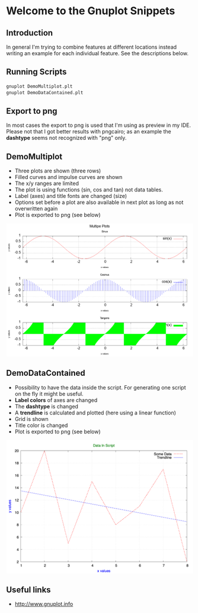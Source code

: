 # Welcome to the Gnuplot Snippets

## Introduction

In general I'm trying to combine features
at different locations instead writing an
example for each individual feature. See
the descriptions below.

## Running Scripts

```bash
gnuplot DemoMultiplot.plt
gnuplot DemoDataContained.plt
```

## Export to png

In most cases the export to png is used that I'm
using as preview in my IDE. Please not that I got
better results with pngcairo; as an example the
**dashtype** seems not recognized with "png" only.

## DemoMultiplot

 - Three plots are shown (three rows)
 - Filled curves and impulse curves are shown
 - The x/y ranges are limited
 - The plot is using functions (sin, cos and tan)
   not data tables.
 - Label (axes) and title fonts are changed (size)
 - Options set before a plot are also available
   in next plot as long as not overwritten again
 - Plot is exported to png (see below)

<img src="DemoMultiplot.png" width="640px">

## DemoDataContained

 - Possibility to have the data inside the script.
   For generating one script on the fly it might
   be useful.
 - **Label colors** of axes are changed
 - The **dashtype** is changed
 - A **trendline** is calculated and plotted
   (here using a linear function)
 - Grid is shown
 - Title color is changed
 - Plot is exported to png (see below)

<img src="DemoDataContained.png" width="640px">

## Useful links

 - http://www.gnuplot.info
